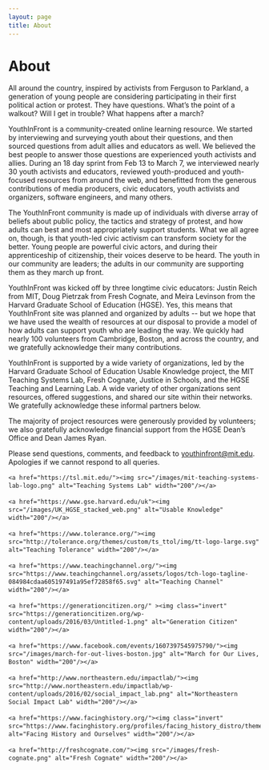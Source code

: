 ```yaml
---
layout: page
title: About
---
```


About
=====

All around the country, inspired by activists from Ferguson to Parkland, a generation of young people are considering participating in their first political action or protest. They have questions. What’s the point of a walkout? Will I get in trouble? What happens after a march? 

YouthInFront is a community-created online learning resource. We started by interviewing and surveying youth about their questions, and then sourced questions from adult allies and educators as well. We believed the best people to answer those questions are experienced youth activists and allies. During an 18 day sprint from Feb 13 to March 7, we interviewed nearly 30 youth activists and educators, reviewed youth-produced and youth-focused resources from around the web, and benefitted from the generous contributions of media producers, civic educators, youth activists and organizers, software engineers, and many others. 

The YouthInFront community is made up of individuals with diverse array of beliefs about public policy, the tactics and strategy of protest, and how adults can best and most appropriately support students. What we all agree on, though, is that youth-led civic activism can transform society for the better. Young people are powerful civic actors, and during their apprenticeship of citizenship, their voices deserve to be heard. The youth in our community are leaders; the adults in our community are supporting them as they march up front. 

YouthInFront was kicked off by three longtime civic educators: Justin Reich from MIT, Doug Pietrzak from Fresh Cognate, and Meira Levinson from the Harvard Graduate School of Education (HGSE). Yes, this means that YouthInFront site was planned and organized by adults -- but we hope that we have used the wealth of resources at our disposal to provide a model of how adults can support youth who are leading the way. We quickly had nearly 100 volunteers from Cambridge, Boston, and across the country, and we gratefully acknowledge their many contributions. 

YouthInFront is supported by a wide variety of organizations, led by the Harvard Graduate School of Education Usable Knowledge project, the MIT Teaching Systems Lab, Fresh Cognate, Justice in Schools, and the HGSE Teaching and Learning Lab. A wide variety of other organizations sent resources, offered suggestions, and shared our site within their networks. We gratefully acknowledge these informal partners below. 

The majority of project resources were generously provided by volunteers; we also gratefully acknowledge financial support from the HGSE Dean’s Office and Dean James Ryan. 

Please send questions, comments, and feedback to [youthinfront@mit.edu](mailto:youthinfront@mit.edu). Apologies if we cannot respond to all queries. 

<div class="sponsor-roll">

	<a href="https://tsl.mit.edu/"><img src="/images/mit-teaching-systems-lab-logo.png" alt="Teaching Systems Lab" width="200"/></a>

	<a href="https://www.gse.harvard.edu/uk"><img src="/images/UK_HGSE_stacked_web.png" alt="Usable Knowledge" width="200"/></a>

	<a href="https://www.tolerance.org/"><img src="http://tolerance.org/themes/custom/ts_ttol/img/tt-logo-large.svg" alt="Teaching Tolerance" width="200"/></a>
	
	<a href="https://www.teachingchannel.org/"><img src="https://www.teachingchannel.org/assets/logos/tch-logo-tagline-084984cdaa605197491a95ef72858f65.svg" alt="Teaching Channel" width="200"/></a>

	<a href="https://generationcitizen.org/" ><img class="invert" src="https://generationcitizen.org/wp-content/uploads/2016/03/Untitled-1.png" alt="Generation Citizen" width="200"/></a>

	<a href="https://www.facebook.com/events/1607397545975790/"><img src="/images/march-for-out-lives-boston.jpg" alt="March for Our Lives, Boston" width="200"/></a>

	<a href="http://www.northeastern.edu/impactlab/"><img src="http://www.northeastern.edu/impactlab/wp-content/uploads/2016/02/social_impact_lab.png" alt="Northeastern Social Impact Lab" width="200"/></a>

	<a href="https://www.facinghistory.org/"><img class="invert" src="https://www.facinghistory.org/profiles/facing_history_distro/themes/custom/facingfuture/img/logo.png" alt="Facing History and Ourselves" width="200"/></a>

	<a href="http://freshcognate.com/"><img src="/images/fresh-cognate.png" alt="Fresh Cognate" width="200"/></a>

</div>